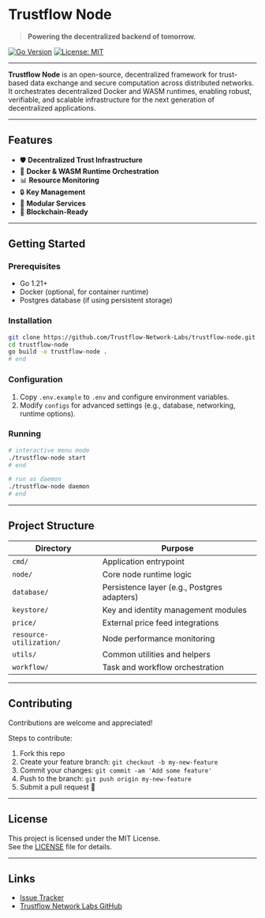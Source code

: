 
# Trustflow Node

> **Powering the decentralized backend of tomorrow.**

[![Go Version](https://img.shields.io/badge/Go-1.21+-00ADD8.svg)](https://golang.org)
[![License: MIT](https://img.shields.io/badge/License-MIT-yellow.svg)](LICENSE)

---

**Trustflow Node** is an open-source, decentralized framework for trust-based data exchange and secure computation across distributed networks.
It orchestrates decentralized Docker and WASM runtimes, enabling robust, verifiable, and scalable infrastructure for the next generation of decentralized applications.

---

## Features

- 🛡️ **Decentralized Trust Infrastructure**
- 🐳 **Docker & WASM Runtime Orchestration**
- 📊 **Resource Monitoring**
- 🔒 **Key Management**
- 💬 **Modular Services**
- 🔗 **Blockchain-Ready**

---

## Getting Started

### Prerequisites

- Go 1.21+
- Docker (optional, for container runtime)
- Postgres database (if using persistent storage)

### Installation

```bash
git clone https://github.com/Trustflow-Network-Labs/trustflow-node.git
cd trustflow-node
go build -o trustflow-node .
# end
```

### Configuration

1. Copy `.env.example` to `.env` and configure environment variables.
2. Modify `configs` for advanced settings (e.g., database, networking, runtime options).

### Running

```bash
# interactive menu mode
./trustflow-node start
# end
```

```bash
# run as daemon
./trustflow-node daemon
# end
```

---

## Project Structure

| Directory               | Purpose                                           |
|--------------------------|---------------------------------------------------|
| `cmd/`                   | Application entrypoint                           |
| `node/`                  | Core node runtime logic                           |
| `database/`              | Persistence layer (e.g., Postgres adapters)        |
| `keystore/`              | Key and identity management modules               |
| `price/`                 | External price feed integrations                  |
| `resource-utilization/`  | Node performance monitoring                       |
| `utils/`                 | Common utilities and helpers                      |
| `workflow/`              | Task and workflow orchestration                   |

---

## Contributing

Contributions are welcome and appreciated!

Steps to contribute:

1. Fork this repo
2. Create your feature branch: `git checkout -b my-new-feature`
3. Commit your changes: `git commit -am 'Add some feature'`
4. Push to the branch: `git push origin my-new-feature`
5. Submit a pull request 🚀

---

## License

This project is licensed under the MIT License.  
See the [LICENSE](LICENSE) file for details.

---

## Links

- [Issue Tracker](https://github.com/Trustflow-Network-Labs/trustflow-node/issues)
- [Trustflow Network Labs GitHub](https://github.com/Trustflow-Network-Labs)
